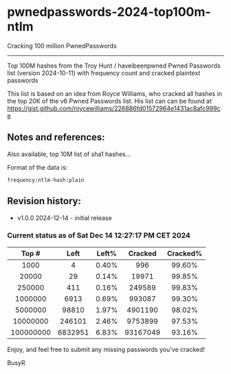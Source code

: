 # pwnedpasswords-2024-top100m-ntlm
Cracking 100 million PwnedPasswords 

--------
Top 100M hashes from the Troy Hunt / haveibeenpwned Pwned Passwords list (version 2024-10-11) with frequency count and cracked plaintext passwords

This list is based on an idea from Royce Williams, who cracked all hashes in the top 20K of the v6 Pwned Passwords list. His list can can be found at https://gist.github.com/roycewilliams/226886fd01572964e1431ac8afc999ce

## Notes and references:
Also available, top 10M list of sha1 hashes...

Format of the data is:
```
frequency:ntlm-hash:plain
```

## Revision history:
- v1.0.0  2024-12-14 - initial release

### Current status as of Sat Dec 14 12:27:17 PM CET 2024
|Top #|Left|Left%|Cracked|Cracked%|
|:------:|:----:|:---:|:-----:|:----:|
|1000|4|0.40%|996|99.60%|
|20000|29|0.14%|19971|99.85%|
|250000|411|0.16%|249589|99.83%|
|1000000|6913|0.69%|993087|99.30%|
|5000000|98810|1.97%|4901190|98.02%|
|10000000|246101|2.46%|9753899|97.53%|
|100000000|6832951|6.83%|93167049|93.16%|

Enjoy, and feel free to submit any missing passwords you've cracked!

BusyR
